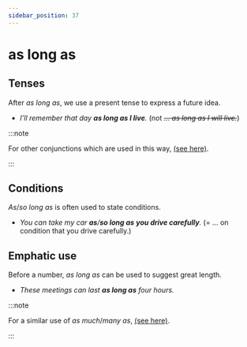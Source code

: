 ```yaml
---
sidebar_position: 37
---
```


# as long as

## Tenses

After *as long as*, we use a present tense to express a future idea.

- *I’ll remember that day **as long as I live**.* (not *~~… as long as I will live.~~*)

:::note

For other conjunctions which are used in this way, [(see here)](./../../grammar/conjunctions-sentences-and-clauses/tense-simplification-in-subordinate-clauses).

:::

## Conditions

*As*/*so long as* is often used to state conditions.

- *You can take my car **as**/**so long as** **you drive carefully**.* (= … on condition that you drive carefully.)

## Emphatic use

Before a number, *as long as* can be used to suggest great length.

- *These meetings can last **as long as** four hours.*

:::note

For a similar use of *as much*/*many as*, [(see here)](./../../grammar/comparison/as-as-as-much-many-as#emphatic-use-as-much-as-80kg).

:::

